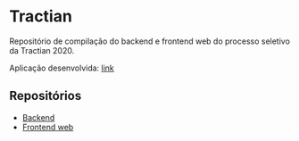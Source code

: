 # Tractian

Repositório de compilação do backend e frontend web do processo seletivo da Tractian 2020.

Aplicação desenvolvida: [link](https://tractian-web-seletiva.herokuapp.com/)

## Repositórios

- [Backend](https://github.com/GaibVargas/processo-seletivo-tractian-backend)
- [Frontend web](https://github.com/GaibVargas/processo-seletivo-tractian-web)

